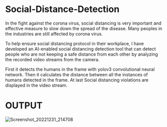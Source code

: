 # Social-Distance-Detection


In the fight against the corona virus, social distancing is very important and effective measure to slow down the spread of the disease. Many peoples in the industries are still affected by corona virus.

To help ensure social distancing protocol in their workplace, I have developed an AI-enabled social distancing detection tool that can detect people who are not keeping a safe distance from each other by analyzing the recorded video streams from the camera.


First it detects the humans in the frame with yolov3 convolutional neural network.
Then it calculates the distance between all the instances of humans detected in the frame.
At last Social distancing violations are displayed in the video stream.

# OUTPUT
![Screenshot_20221231_214708](https://user-images.githubusercontent.com/113231945/210149475-3726c311-002d-40d8-ad48-3a93e5c9723e.png)
